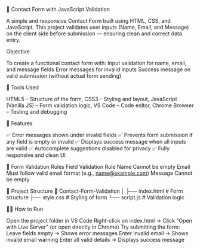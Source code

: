 📩 Contact Form with JavaScript Validation

A simple and responsive Contact Form built using HTML, CSS, and JavaScript.
This project validates user inputs (Name, Email, and Message) on the client side before submission — ensuring clean and correct data entry.

Objective

To create a functional contact form with:
Input validation for name, email, and message fields
Error messages for invalid inputs
Success message on valid submission (without actual form sending)

🧰 Tools Used

HTML5 – Structure of the form,
CSS3 – Styling and layout,
JavaScript (Vanilla JS) – Form validation logic,
VS Code – Code editor,
Chrome Browser – Testing and debugging

🧩 Features

✅ Error messages shown under invalid fields
✅ Prevents form submission if any field is empty or invalid
✅ Displays success message when all inputs are valid
✅ Autocomplete suggestions disabled for privacy
✅ Fully responsive and clean UI

🧾 Form Validation Rules
Field	Validation Rule
Name	Cannot be empty
Email	Must follow valid email format (e.g., name@example.com)
Message	Cannot be empty

🧱 Project Structure
📁 Contact-Form-Validation
│
├── index.html       # Form structure
├── style.css        # Styling of form
└── script.js        # Validation logic

🧑‍💻 How to Run

Open the project folder in VS Code
Right-click on index.html → Click "Open with Live Server" (or open directly in Chrome)
Try submitting the form:
Leave fields empty → Shows error messages
Enter invalid email → Shows invalid email warning
Enter all valid details → Displays success message
